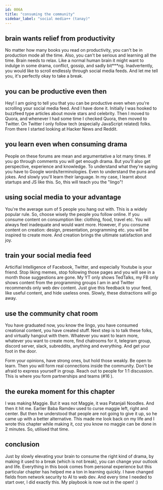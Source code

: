```yaml
---
id: 006A
title: "consuming the community"
sidebar_label: "social media++ (tanay)"
---
```


## brain wants relief from productivity

No matter how many books you read on productivity, you can't be in production mode all the time. Also, you can't be serious and learning all the time. Brain needs to relax. Like a normal human brain it might want to indulge in some drama, conflict, gossip, and sadly bit\*\*\*ng. Inadvertently, you would like to scroll endlessly through social media feeds. And let me tell you, it's perfectly okay to take a break.

## you can be productive even then

Hey! I am going to tell you that you can be productive even when you're scrolling your social media feed. And I have done it. Initially I was hooked to buzzfeed type articles about movie stars and celebrity. Then I moved to Quora, and whenever I had some time I checked Quora, then moved to Twitter. On Twitter I only follow tech (especially JavaScript related) folks. From there I started looking at Hacker News and Reddit.

## you learn even when consuming drama

People on these forums are mean and argumentative a lot many times. If you go through comments you will get enough drama. But you'll also get perspective, experience and knowledge. To understand what they're saying you have to Google words/terminologies. Even to understand the puns and jokes. And slowly you'll learn their language. In my case, I learnt about startups and JS like this. So, this will teach you the "lingo"!

## using social media to your advantage

You're the average sum of 5 people you hang out with. This is a widely popular rule. So, choose wisely the people you follow online. If you consume content on consumption like: clothing, food, travel etc. You will always feel inadequate and would want more. However, if you consume content on creation: design, presentation, programming etc. you will be inspired to create more. And creation brings the ultimate satisfaction and joy.

## train your social media feed

Articifial Intelligence of Facebook, Twitter, and especially Youtube is your friend. Stop liking memes, stop following those pages and you will see in a month those suggestions are gone. My YT only shows TedTalks, my FB only shows content from the programming groups I am in and Twitter recommends only web dev content. Just give this feedback to your feed, like useful content, and hide useless ones. Slowly, these distractions will go away.

## use the community chat room

You have graduated now, you know the lingo, you have consumed creational content, you have created stuff. Next step is to talk these folks, and virtually hangout with them. Whatever you want to learn more, whatever you want to create more, find chatrooms for it, telegram group, discord server, slack, subreddits, anything and everything. And get your foot in the door.

Form your opinions, have strong ones, but hold those weakly. Be open to learn. Then you will form real connections inside the community. Don't be afraid to express yourself in group. Reach out to people for 1:1 discussion. This is where you form partnerships and teams (#16 ).

## the eureka moment for this chapter

I was making Maggie. But it was not Maggie, it was Patanjali Noodles. And then it hit me. Earlier Baba Ramdev used to curse maggie left, right and center. But then he understood that people are not going to give it up, so he came up with a better alternative. This made me look back on my life and I wrote this chapter while making it, coz you know no maggie can be done in 2 minutes. So, utilised that time.

## conclusion

Just by slowly elevating your brain to consume the right kind of drama, by making it used to a break (which is not break), you can change your outlook and life. Everything in this book comes from personal experience but this particular chapter has helped me a ton in learning quickly. I have changed fields from network security to AI to web dev. And every time I needed to start over, I did exactly this. My playbook is now out in the open! :)
